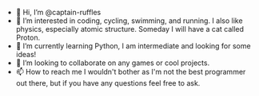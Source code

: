 - 👋 Hi, I’m @captain-ruffles
- 👀 I’m interested in coding, cycling, swimming, and running. I also like physics, especially atomic structure. Someday I will have a cat called Proton.
- 🌱 I’m currently learning Python, I am intermediate and looking for some ideas!
- 💞️ I’m looking to collaborate on any games or cool projects.
- 📫 How to reach me I wouldn't bother as I'm not the best programmer out there, but if you have any questions feel free to ask.

<!---
captain-ruffles/captain-ruffles is a ✨ special ✨ repository because its `README.md` (this file) appears on your GitHub profile.
You can click the Preview link to take a look at your changes.
--->
